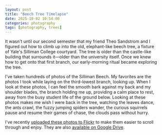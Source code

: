 ```yaml
---
layout: post
title: "Beech Tree Timelapse"
date: 2025-10-02 10:54:00
categories: photography
tags: [photography, trees]
---
```


It wasn't until our second semester that my friend Theo Sandstrom and I figured out how to climb up into the old, elephant-like beech tree, a fixture of Yale's Silliman College courtyard. The tree is older than the castle-like building that surrounds it—older than the university itself. Once we knew how to get onto that first branch, our early-morning ritual became exploring the tree.

I've taken hundreds of photos of the Silliman Beech. My favorites are the photos I took while laying on the third-lowest branch, looking up. When I look at these photos, I can feel the smooth bark against my back and my shoulder blades, the branch holding me up, providing a calm place to rest, away from the busy student life of the ground below. Looking at these photos makes me wish I were back in the tree, watching the leaves dance, the ants crawl, the fuzzy jumping spiders wander, the curious squirrels pause and resume their games of chase, the clouds pass without hurry.

I've recently [uploaded these photos to Flickr](https://flic.kr/s/aHBqjCw5Jc) to make them easier to scroll through and enjoy. They are also [available on Google Drive](https://drive.google.com/drive/folders/1rsTP9aZHV7h-lQRU3biNWLQgaB8u4F_m?usp=sharing).